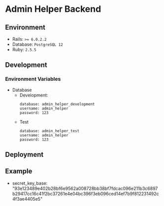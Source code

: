# Admin Helper Backend

## Environment
- Rails: `>= 6.0.2.2`
- Database: `PostgreSQL 12`
- Ruby: `2.5.5`

## Development
### Environment Variables
- Database
  - Development:
    ```
    database: admin_helper_development
    username: admin_helper
    password: 123
    ```
  - Test
    ```
    database: admin_helper_test
    username: admin_helper
    password: 123
    ```

## Deployment
## Example
- secret_key_base:    "93e123489e402b28bf6e9562a008728bb38bf7fdcac096e211b3c6897b29417cc16c41f2bc37261e4e04bc396f3eb096ced14ef7b9f812231492c4f3ae4405e5"